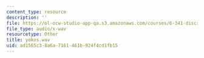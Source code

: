```yaml
---
content_type: resource
description: ''
file: https://ol-ocw-studio-app-qa.s3.amazonaws.com/courses/6-341-discrete-time-signal-processing-fall-2005/ad1565c38a6a7161461b924f4cd1fb15_yokos.wav
file_type: audio/x-wav
resourcetype: Other
title: yokos.wav
uid: ad1565c3-8a6a-7161-461b-924f4cd1fb15
---
```

